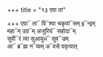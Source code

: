 +++
title = "१३ एवा ता"

+++
एवा᳓ ता᳓ वि᳓श्वा चकृवां᳓सम् इ᳓न्द्रम्  
महा᳓म् उग्र᳓म् अजुरियं᳓ सहोदा᳓म्  
सुवी᳓रं त्वा सुआयुधं᳓ सुव᳓ज्रम्  
आ᳓ ब्र᳓ह्म न᳓व्यम् अ᳓वसे ववृत्यात्